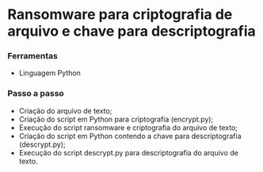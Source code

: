 # Ransomware para criptografia de arquivo e chave para descriptografia

### Ferramentas

- Linguagem Python

### Passo a passo

- Criação do arquivo de texto; 
- Criação do script em Python para criptografia (encrypt.py);
- Execução do script ransomware e criptografia do arquivo de texto;
- Criação do script em Python contendo a chave para descriptografia (descrypt.py);
- Execução do script descrypt.py para descriptografia do arquivo de texto.
